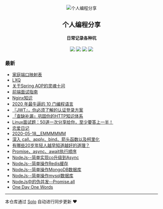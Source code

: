 <p align="center"><img alt="个人编程分享" src="https://www.xiaozao520.cn/static/logo2.ico"></p><h2 align="center">
个人编程分享
</h2>

<h4 align="center">日常记录各种坑</h4>
<p align="center"><a title="个人编程分享" target="_blank" href="https://github.com/liangzhaoliang95/solo-blog"><img src="https://img.shields.io/github/last-commit/liangzhaoliang95/solo-blog.svg?style=flat-square&color=FF9900"></a>
<a title="GitHub repo size in bytes" target="_blank" href="https://github.com/liangzhaoliang95/solo-blog"><img src="https://img.shields.io/github/repo-size/liangzhaoliang95/solo-blog.svg?style=flat-square"></a>
<a title="Solo Version" target="_blank" href="https://github.com/88250/solo/releases"><img src="https://img.shields.io/badge/solo-4.3.1-f1e05a.svg?style=flat-square&color=blueviolet"></a>
<a title="Hits" target="_blank" href="https://github.com/88250/hits"><img src="https://hits.b3log.org/liangzhaoliang95/solo-blog.svg"></a></p>

### 最新

* [家庭端口映射表](https://home.xiaozao520.cn/articles/2020/12/01/1606813159401.html)
* [LXQ](https://home.xiaozao520.cn/articles/2020/11/24/1606186583155.html)
* [关于Spring AOP的灵魂十问](https://home.xiaozao520.cn/articles/2020/09/09/1599613727655.html)
* [前端面试指南](https://home.xiaozao520.cn/articles/2020/08/28/1598607282631.html)
* [Nginx知识](https://home.xiaozao520.cn/articles/2020/08/24/1598231403151.html)
* [2020 年最牛逼的 10 门编程语言](https://home.xiaozao520.cn/articles/2020/08/21/1597973283154.html)
* [『JWT』，你必须了解的认证登录方案](https://home.xiaozao520.cn/articles/2020/08/20/1597887680480.html)
* [「查缺补漏」巩固你的HTTP知识体系](https://home.xiaozao520.cn/articles/2020/08/08/1596877693558.html)
* [Linux面试题：50道一次分享给你，至少要答上一半！](https://home.xiaozao520.cn/articles/2020/06/06/1591425862450.html)
* [恋爱日记](https://home.xiaozao520.cn/articles/2020/05/27/1590579451591.html)
* [2020-05-18__EMMMMMM](https://home.xiaozao520.cn/articles/2020/05/26/1590458696820.html)
* [深入 call、apply、bind、箭头函数以及柯里化](https://home.xiaozao520.cn/articles/2020/05/06/1588765834924.html)
* [有哪些20岁年轻人越早知道越好的道理？](https://home.xiaozao520.cn/articles/2020/03/03/1583202423637.html)
* [Promise、async、await执行顺序](https://home.xiaozao520.cn/articles/2019/12/26/1577346362517.html)
* [NodeJs--简单实现co升级到Async](https://home.xiaozao520.cn/articles/2019/12/14/1576311999409.html)
* [NodeJs--简单操作Redis缓存](https://home.xiaozao520.cn/articles/2019/12/12/1576139444563.html)
* [NodeJs--简单操作MongoDB数据库](https://home.xiaozao520.cn/articles/2019/12/12/1576123246925.html)
* [NodeJs--简单操作mysql数据库](https://home.xiaozao520.cn/articles/2019/12/12/1576123072715.html)
* [NodeJs中的伪并发--Promise.all](https://home.xiaozao520.cn/articles/2019/12/12/1576119306429.html)
* [One Day One Words](https://home.xiaozao520.cn/articles/2019/11/20/1574212816052.html)



---

本仓库通过 [Solo](https://github.com/88250/solo) 自动进行同步更新 ❤️ 